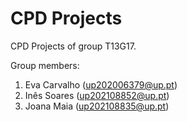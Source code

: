 # CPD Projects

CPD Projects of group T13G17.

Group members:

1. Eva Carvalho (up202006379@up.pt)
2. Inês Soares (up202108852@up.pt)
3. Joana Maia (up202108835@up.pt)

